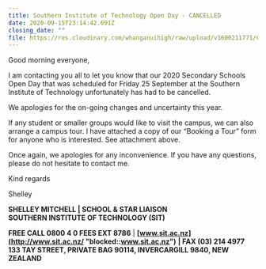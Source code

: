 ```yaml
---
title: Southern Institute of Technology Open Day - CANCELLED
date: 2020-09-15T23:14:42.691Z
closing_date: ""
file: https://res.cloudinary.com/whanganuihigh/raw/upload/v1600211771/Careers%20and%20Vocational/16.09.2020_-_SIT_Booking_a_Tour_Form.docx
---
```

Good morning everyone,

I am contacting you all to let you know that our 2020 Secondary Schools Open Day that was scheduled for Friday 25 September at the Southern Institute of Technology unfortunately has had to be cancelled.

We apologies for the on-going changes and uncertainty this year.

If any student or smaller groups would like to visit the campus, we can also arrange a campus tour. I have attached a copy of our “Booking a Tour” form for anyone who is interested. See attachment above.

Once again, we apologies for any inconvenience. If you have any questions, please do not hesitate to contact me.

Kind regards

Shelley

**SHELLEY MITCHELL | SCHOOL & STAR LIAISON\
SOUTHERN INSTITUTE OF TECHNOLOGY (SIT)**

**FREE CALL 0800 4 0 FEES EXT 8786** | **[www.sit.ac.nz](http://www.sit.ac.nz/ "blocked::www.sit.ac.nz")** **\| FAX (03) 214 4977\
133 TAY STREET, PRIVATE BAG 90114, INVERCARGILL 9840, NEW ZEALAND**